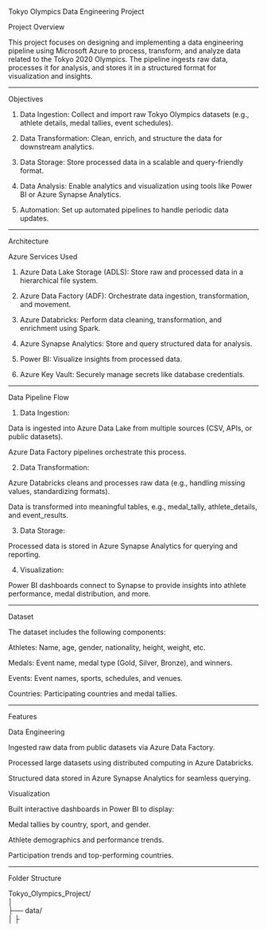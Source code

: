 
Tokyo Olympics Data Engineering Project

Project Overview

This project focuses on designing and implementing a data engineering pipeline using Microsoft Azure to process, transform, and analyze data related to the Tokyo 2020 Olympics. The pipeline ingests raw data, processes it for analysis, and stores it in a structured format for visualization and insights.


---

Objectives

1. Data Ingestion: Collect and import raw Tokyo Olympics datasets (e.g., athlete details, medal tallies, event schedules).


2. Data Transformation: Clean, enrich, and structure the data for downstream analytics.


3. Data Storage: Store processed data in a scalable and query-friendly format.


4. Data Analysis: Enable analytics and visualization using tools like Power BI or Azure Synapse Analytics.


5. Automation: Set up automated pipelines to handle periodic data updates.




---

Architecture

Azure Services Used

1. Azure Data Lake Storage (ADLS): Store raw and processed data in a hierarchical file system.


2. Azure Data Factory (ADF): Orchestrate data ingestion, transformation, and movement.


3. Azure Databricks: Perform data cleaning, transformation, and enrichment using Spark.


4. Azure Synapse Analytics: Store and query structured data for analysis.


5. Power BI: Visualize insights from processed data.


6. Azure Key Vault: Securely manage secrets like database credentials.




---

Data Pipeline Flow

1. Data Ingestion:

Data is ingested into Azure Data Lake from multiple sources (CSV, APIs, or public datasets).

Azure Data Factory pipelines orchestrate this process.



2. Data Transformation:

Azure Databricks cleans and processes raw data (e.g., handling missing values, standardizing formats).

Data is transformed into meaningful tables, e.g., medal_tally, athlete_details, and event_results.



3. Data Storage:

Processed data is stored in Azure Synapse Analytics for querying and reporting.



4. Visualization:

Power BI dashboards connect to Synapse to provide insights into athlete performance, medal distribution, and more.





---

Dataset

The dataset includes the following components:

Athletes: Name, age, gender, nationality, height, weight, etc.

Medals: Event name, medal type (Gold, Silver, Bronze), and winners.

Events: Event names, sports, schedules, and venues.

Countries: Participating countries and medal tallies.



---

Features

Data Engineering

Ingested raw data from public datasets via Azure Data Factory.

Processed large datasets using distributed computing in Azure Databricks.

Structured data stored in Azure Synapse Analytics for seamless querying.


Visualization

Built interactive dashboards in Power BI to display:

Medal tallies by country, sport, and gender.

Athlete demographics and performance trends.

Participation trends and top-performing countries.




---

Folder Structure

Tokyo_Olympics_Project/  
│  
├── data/  
│   ├

